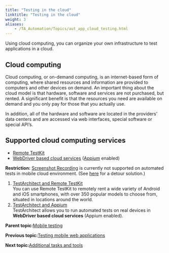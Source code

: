 ```yaml
--- 
title: "Testing in the cloud"
linktitle: "Testing in the cloud"
weight: 3
aliases: 
    - /TA_Automation/Topics/aut_app_cloud_testing.html
---
```


Using cloud computing, you can organize your own infrastructure to test applications in a cloud.

## Cloud computing

Cloud computing, or on-demand computing, is an internet-based form of computing, where shared resources and information are provided to computers and other devices on demand. An important thing about the cloud model is that hardware, software and services are not purchased, but rented. A significant benefit is that the resources you need are available on demand and you only pay for those that you actually use.

In addition, all of the hardware and software are located in the providers’ data centers and are accessed via web interfaces, special software or special API’s.

## Supported cloud computing services

-   [Remote TestKit](/TA_Automation/Topics/aut_app_cloud_testing_RTK.html)
-   [WebDriver based cloud services](/TA_Automation/Topics/aut_appium.html) \([Appium](http://appium.io/slate/en/master/?ruby#about-appium) enabled\)

**Restriction:** [Screenshot Recording](/TA_Help/Topics/ug_Screenshot_recording.html) is currently not supported on automated tests in mobile cloud environment. \(See [here](/TA_FAQ/Topics/faq.howto.screenshot_recording_mobile_cloud.html) for a detour solution.\)

1.  [TestArchitect and Remote TestKit](/TA_Automation/Topics/aut_app_cloud_testing_RTK.html)  
You can use Remote TestKit to remotely rent a wide variety of Android and iOS smartphones, with over 350 popular models to choose from, situated in locations around the world.
2.  [TestArchitect and Appium](/TA_Automation/Topics/aut_appium.html)  
TestArchitect allows you to run automated tests on real devices in **WebDriver based cloud services** \(Appium enabled\).

**Parent topic:**[Mobile testing](/TA_Automation/Topics/aut_app_testing_mobile.html)

**Previous topic:**[Testing mobile web applications](/TA_Automation/Topics/aut_app_testing_mobile_web.html)

**Next topic:**[Additional tasks and tools](/TA_Automation/Topics/aut_app_testing_mobile_additional_tasks.html)

